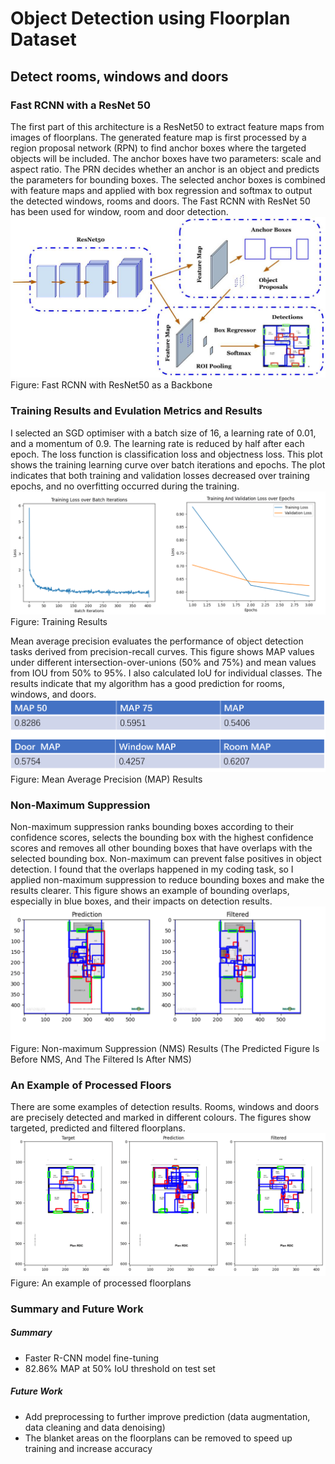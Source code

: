 # Object Detection using Floorplan Dataset
## Detect rooms, windows and doors

### Fast RCNN with a ResNet 50 ###
The first part of this architecture is a ResNet50 to extract feature maps from images of floorplans. The generated feature map is first processed by a region proposal network (RPN) to find anchor boxes where the targeted objects will be included. The anchor boxes have two parameters: scale and aspect ratio. The PRN decides whether an anchor is an object and predicts the parameters for bounding boxes. The selected anchor boxes is combined with feature maps and applied with box regression and softmax to output the detected windows, rooms and doors. The Fast RCNN with ResNet 50 has been used for window, room and door detection.
![Model](figs/Fast-RCNN-Rest50.jpg)
Figure: Fast RCNN with ResNet50 as a Backbone

### Training Results and Evulation Metrics and Results ####
I selected an SGD optimiser with a batch size of 16, a learning rate of 0.01, and a momentum of 0.9. The learning rate is reduced by half after each epoch. The loss function is classification loss and objectness loss. This plot shows the training learning curve over batch iterations and epochs. The plot indicates that both training and validation losses decreased over training epochs, and no overfitting occurred during the training.
![Model](figs/TraIning_Results.png)
Figure: Training Results

Mean average precision evaluates the performance of object detection tasks derived from precision-recall curves. This figure shows MAP values under different intersection-over-unions (50% and 75%) and mean values from IOU from 50% to 95%. I also calculated IoU for individual classes. The results indicate that my algorithm has a good prediction for rooms, windows, and doors.
![Model](figs/MAP_Results.png)
Figure: Mean Average Precision (MAP) Results 

### Non-Maximum Suppression ###
 Non-maximum suppression ranks bounding boxes according to their confidence scores, selects the bounding box with the highest confidence scores and removes all other bounding boxes that have overlaps with the selected bounding box. Non-maximum can prevent false positives in object detection. I found that the overlaps happened in my coding task, so I applied non-maximum suppression to reduce bounding boxes and make the results clearer. This figure shows an example of bounding overlaps, especially in blue boxes, and their impacts on detection results.
![Model](figs/Non-maxmium_Suppression.png)
Figure: Non-maximum Suppression (NMS) Results (The Predicted Figure Is Before NMS, And The Filtered Is After NMS)

### An Example of Processed Floors ###
There are some examples of detection results. Rooms, windows and doors are precisely detected and marked in different colours. The figures show targeted, predicted and filtered floorplans.
![Model](figs/Processed_floorplan.png)
Figure: An example of processed floorplans

### Summary and Future Work ###
##### Summary ####
- Faster R-CNN model fine-tuning
- 82.86% MAP at 50% IoU threshold on test set
##### Future Work ####
- Add preprocessing to further improve prediction (data augmentation, data cleaning and data denoising)
- The blanket areas on the floorplans can be removed to speed up training and increase accuracy
